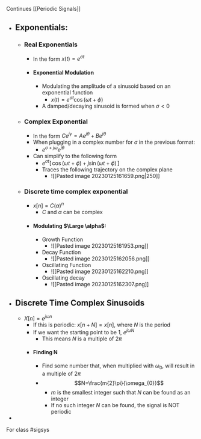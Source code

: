 Continues [[Periodic Signals]]
- ## Exponentials:
	- ### Real Exponentials
		- In the form $x(t)=e^{\sigma t}$
		- #### Exponential Modulation
			- Modulating the amplitude of a sinusoid based on an exponential function
				- $x(t) = e^{\sigma t}\cos(\omega t+\phi )$
			- A damped/decaying sinusoid is formed when $\sigma<0$
	- ### Complex Exponential
		- In the form $Ce^{j\gamma}=Ae^{j\theta}+Be^{j\theta}$ 
		- When plugging in a complex number for $\sigma$ in the previous format:
			- $e^{\sigma+j\omega}e^{j\theta }$
		- Can simplify to the following form
			- $e^{\sigma t}[\,\cos(\omega t+\phi)+j\sin(\omega t+\phi)\,]$
			- Traces the following trajectory on the complex plane
				- ![[Pasted image 20230125161659.png|250]]
	- ### Discrete time complex exponential
		- $x[n]=C(\alpha)^{n}$
			- $C$ and $\alpha$ can be complex
		- #### Modulating $\Large \alpha$:
			- Growth Function
				- ![[Pasted image 20230125161953.png]]
			- Decay Function
				- ![[Pasted image 20230125162056.png]]
			- Oscillating Function
				- ![[Pasted image 20230125162210.png]]
			- Oscillating decay
				- ![[Pasted image 20230125162307.png]]
- ## Discrete Time Complex Sinusoids
	- $X[n]=e^{j\omega n}$
		- If this is periodic: $x[n+N]=x[n]$, where $N$ is the period
		- If we want the starting point to be 1, $e^{j\omega N}$
			- This means $N$ is a multiple of $2\pi$
		- #### Finding N
			- Find some number that, when multiplied with $\omega_{0}$, will result in a multiple of $2\pi$
			- $$N=\frac{m{2}\pi}{\omega_{0}}$$
				- $m$ is the smallest integer such that $N$ can be found as an integer
				- If no such integer $N$ can be found, the signal is NOT periodic
- 

For class #sigsys 
